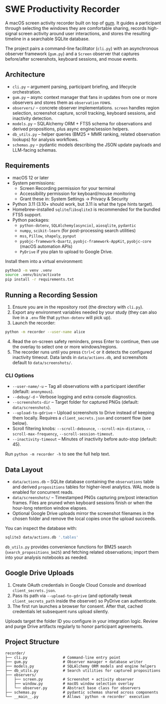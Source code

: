 # SWE Productivity Recorder

A macOS screen activity recorder built on top of [gum](https://github.com/GeneralUserModels/gum). It guides a participant through selecting the windows they are comfortable sharing, records high-signal screen activity around user interactions, and stores the resulting timeline in a searchable SQLite database.

The project pairs a command-line facilitator (`cli.py`) with an asynchronous observer framework (`gum.py`) and a `Screen` observer that captures before/after screenshots, keyboard sessions, and mouse events.

## Architecture

- `cli.py` – argument parsing, participant briefing, and lifecycle orchestration.
- `gum.py` – async context manager that fans in updates from one or more observers and stores them as `observation` rows.
- `observers/` – concrete observer implementations. `screen` handles region selection, screenshot capture, scroll tracking, keyboard sessions, and inactivity detection.
- `models.py` – SQLAlchemy ORM + FTS5 schema for observations and derived propositions, plus async engine/session helpers.
- `db_utils.py` – helper queries (BM25 + MMR ranking, related observation lookups) for analysis workflows.
- `schemas.py` – pydantic models describing the JSON update payloads and LLM-facing schemas.

## Requirements

- macOS 12 or later
- System permissions:
  - Screen Recording permission for your terminal
  - Accessibility permission for keyboard/mouse monitoring
  - Grant these in: System Settings → Privacy & Security
- Python 3.11 (3.10+ should work, but 3.11 is what the type hints target).
- Homebrew-installed `sqlite`/`libsqlite3` is recommended for the bundled FTS5 support.
- Python packages:
  - `python-dotenv`, `SQLAlchemy[asyncio]`, `aiosqlite`, `pydantic`
  - `numpy`, `scikit-learn` (for post-processing search utilities)
  - `mss`, `Pillow`, `shapely`, `pynput`
  - `pyobjc-framework-Quartz`, `pyobjc-framework-AppKit`, `pyobjc-core` (macOS automation APIs)
  - `PyDrive` if you plan to upload to Google Drive.

Install them into a virtual environment:

```bash
python3 -m venv .venv
source .venv/bin/activate
pip install -r requirements.txt
```

## Running a Recording Session

1. Ensure you are in the repository root (the directory with `cli.py`).
2. Export any environment variables needed by your study (they can also live in a `.env` file that `python-dotenv` will pick up).
3. Launch the recorder:

```bash
python -m recorder --user-name alice
```

4. Read the on-screen safety reminders, press Enter to continue, then use the overlay to select one or more windows/regions.
5. The recorder runs until you press `Ctrl+C` or it detects the configured inactivity timeout. Data lands in `data/actions.db`, and screenshots default to `data/screenshots/`.

### CLI Options

- `--user-name/-u` – Tag all observations with a participant identifier (default: `anonymous`).
- `--debug/-d` – Verbose logging and extra console diagnostics.
- `--screenshots-dir` – Target folder for captured PNGs (default: `data/screenshots`).
- `--upload-to-gdrive` – Upload screenshots to Drive instead of keeping them locally. Requires a `client_secrets.json` and consent flow (see below).
- Scroll filtering knobs: `--scroll-debounce`, `--scroll-min-distance`, `--scroll-max-frequency`, `--scroll-session-timeout`.
- `--inactivity-timeout` – Minutes of inactivity before auto-stop (default: 45).

Run `python -m recorder -h` to see the full help text.

## Data Layout

- `data/actions.db` – SQLite database containing the `observations` table and derived `propositions` tables for higher-level analytics. WAL mode is enabled for concurrent reads.
- `data/screenshots/` – Timestamped PNGs capturing pre/post interaction frames. Files are pruned when keyboard sessions finish or when the hour-long retention window elapses.
- Optional Google Drive uploads mirror the screenshot filenames in the chosen folder and remove the local copies once the upload succeeds.

You can inspect the database with:

```bash
sqlite3 data/actions.db '.tables'
```

`db_utils.py` provides convenience functions for BM25 search (`search_propositions_bm25`) and fetching related observations; import them into your analysis notebooks as needed.

## Google Drive Uploads

1. Create OAuth credentials in Google Cloud Console and download `client_secrets.json`.
2. Pass its path via `--upload-to-gdrive` (and optionally tweak `client_secrets_path` inside the observer) so PyDrive can authenticate.
3. The first run launches a browser for consent. After that, cached credentials let subsequent runs upload silently.

Uploads target the folder ID you configure in your integration logic. Review and purge Drive artifacts regularly to honor participant agreements.

## Project Structure

```
recorder/
├── cli.py                # Command-line entry point
├── gum.py                # Observer manager + database writer
├── models.py             # SQLAlchemy ORM models and engine helpers
├── db_utils.py           # Search utilities for captured propositions
├── observers/
│   ├── screen.py         # Screenshot + activity observer
│   ├── window.py         # macOS window selection overlay
│   └── observer.py       # Abstract base class for observers
├── schemas.py            # pydantic schemas shared across components
└── __main__.py           # Allows `python -m recorder` execution
```
